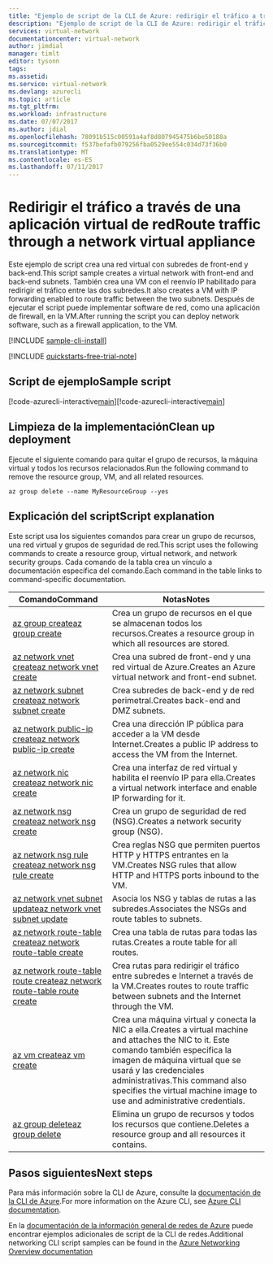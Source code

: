 ```yaml
---
title: "Ejemplo de script de la CLI de Azure: redirigir el tráfico a través de una aplicación virtual de red | Microsoft Docs"
description: "Ejemplo de script de la CLI de Azure: redirigir el tráfico a través de una aplicación virtual de red de firewall."
services: virtual-network
documentationcenter: virtual-network
author: jimdial
manager: timlt
editor: tysonn
tags: 
ms.assetid: 
ms.service: virtual-network
ms.devlang: azurecli
ms.topic: article
ms.tgt_pltfrm: 
ms.workload: infrastructure
ms.date: 07/07/2017
ms.author: jdial
ms.openlocfilehash: 78091b515c00591a4af8d807945475b6be50188a
ms.sourcegitcommit: f537befafb079256fba0529ee554c034d73f36b0
ms.translationtype: MT
ms.contentlocale: es-ES
ms.lasthandoff: 07/11/2017
---
```

# <a name="route-traffic-through-a-network-virtual-appliance"></a><span data-ttu-id="6fe47-103">Redirigir el tráfico a través de una aplicación virtual de red</span><span class="sxs-lookup"><span data-stu-id="6fe47-103">Route traffic through a network virtual appliance</span></span>

<span data-ttu-id="6fe47-104">Este ejemplo de script crea una red virtual con subredes de front-end y back-end.</span><span class="sxs-lookup"><span data-stu-id="6fe47-104">This script sample creates a virtual network with front-end and back-end subnets.</span></span> <span data-ttu-id="6fe47-105">También crea una VM con el reenvío IP habilitado para redirigir el tráfico entre las dos subredes.</span><span class="sxs-lookup"><span data-stu-id="6fe47-105">It also creates a VM with IP forwarding enabled to route traffic between the two subnets.</span></span> <span data-ttu-id="6fe47-106">Después de ejecutar el script puede implementar software de red, como una aplicación de firewall, en la VM.</span><span class="sxs-lookup"><span data-stu-id="6fe47-106">After running the script you can deploy network software, such as a firewall application, to the VM.</span></span>

[!INCLUDE [sample-cli-install](../../../includes/sample-cli-install.md)]

[!INCLUDE [quickstarts-free-trial-note](../../../includes/quickstarts-free-trial-note.md)]


## <a name="sample-script"></a><span data-ttu-id="6fe47-107">Script de ejemplo</span><span class="sxs-lookup"><span data-stu-id="6fe47-107">Sample script</span></span>


<span data-ttu-id="6fe47-108">[!code-azurecli-interactive[main](../../../cli_scripts/virtual-network/route-traffic-through-nva/route-traffic-through-nva.sh "Redirigir el tráfico a través de una aplicación virtual de red")]</span><span class="sxs-lookup"><span data-stu-id="6fe47-108">[!code-azurecli-interactive[main](../../../cli_scripts/virtual-network/route-traffic-through-nva/route-traffic-through-nva.sh "Route traffic through a network virtual appliance")]</span></span>

## <a name="clean-up-deployment"></a><span data-ttu-id="6fe47-109">Limpieza de la implementación</span><span class="sxs-lookup"><span data-stu-id="6fe47-109">Clean up deployment</span></span> 

<span data-ttu-id="6fe47-110">Ejecute el siguiente comando para quitar el grupo de recursos, la máquina virtual y todos los recursos relacionados.</span><span class="sxs-lookup"><span data-stu-id="6fe47-110">Run the following command to remove the resource group, VM, and all related resources.</span></span>

```azurecli
az group delete --name MyResourceGroup --yes
```

## <a name="script-explanation"></a><span data-ttu-id="6fe47-111">Explicación del script</span><span class="sxs-lookup"><span data-stu-id="6fe47-111">Script explanation</span></span>

<span data-ttu-id="6fe47-112">Este script usa los siguientes comandos para crear un grupo de recursos, una red virtual y grupos de seguridad de red.</span><span class="sxs-lookup"><span data-stu-id="6fe47-112">This script uses the following commands to create a resource group, virtual network,  and network security groups.</span></span> <span data-ttu-id="6fe47-113">Cada comando de la tabla crea un vínculo a documentación específica del comando.</span><span class="sxs-lookup"><span data-stu-id="6fe47-113">Each command in the table links to command-specific documentation.</span></span>

| <span data-ttu-id="6fe47-114">Comando</span><span class="sxs-lookup"><span data-stu-id="6fe47-114">Command</span></span> | <span data-ttu-id="6fe47-115">Notas</span><span class="sxs-lookup"><span data-stu-id="6fe47-115">Notes</span></span> |
|---|---|
| [<span data-ttu-id="6fe47-116">az group create</span><span class="sxs-lookup"><span data-stu-id="6fe47-116">az group create</span></span>](/cli/azure/group#create) | <span data-ttu-id="6fe47-117">Crea un grupo de recursos en el que se almacenan todos los recursos.</span><span class="sxs-lookup"><span data-stu-id="6fe47-117">Creates a resource group in which all resources are stored.</span></span> |
| [<span data-ttu-id="6fe47-118">az network vnet create</span><span class="sxs-lookup"><span data-stu-id="6fe47-118">az network vnet create</span></span>](/cli/azure/network/vnet#create) | <span data-ttu-id="6fe47-119">Crea una subred de front-end y una red virtual de Azure.</span><span class="sxs-lookup"><span data-stu-id="6fe47-119">Creates an Azure virtual network and front-end subnet.</span></span> |
| [<span data-ttu-id="6fe47-120">az network subnet create</span><span class="sxs-lookup"><span data-stu-id="6fe47-120">az network subnet create</span></span>](/cli/azure/network/vnet/subnet#create) | <span data-ttu-id="6fe47-121">Crea subredes de back-end y de red perimetral.</span><span class="sxs-lookup"><span data-stu-id="6fe47-121">Creates back-end and DMZ subnets.</span></span> |
| [<span data-ttu-id="6fe47-122">az network public-ip create</span><span class="sxs-lookup"><span data-stu-id="6fe47-122">az network public-ip create</span></span>](/cli/azure/network/public-ip#create) | <span data-ttu-id="6fe47-123">Crea una dirección IP pública para acceder a la VM desde Internet.</span><span class="sxs-lookup"><span data-stu-id="6fe47-123">Creates a public IP address to access the VM from the Internet.</span></span> |
| [<span data-ttu-id="6fe47-124">az network nic create</span><span class="sxs-lookup"><span data-stu-id="6fe47-124">az network nic create</span></span>](/cli/azure/network/nic#create) | <span data-ttu-id="6fe47-125">Crea una interfaz de red virtual y habilita el reenvío IP para ella.</span><span class="sxs-lookup"><span data-stu-id="6fe47-125">Creates a virtual network interface and enable IP forwarding for it.</span></span> |
| [<span data-ttu-id="6fe47-126">az network nsg create</span><span class="sxs-lookup"><span data-stu-id="6fe47-126">az network nsg create</span></span>](/cli/azure/network/nsg#create) | <span data-ttu-id="6fe47-127">Crea un grupo de seguridad de red (NSG).</span><span class="sxs-lookup"><span data-stu-id="6fe47-127">Creates a network security group (NSG).</span></span> |
| [<span data-ttu-id="6fe47-128">az network nsg rule create</span><span class="sxs-lookup"><span data-stu-id="6fe47-128">az network nsg rule create</span></span>](/cli/azure/network/nsg/rule#create) | <span data-ttu-id="6fe47-129">Crea reglas NSG que permiten puertos HTTP y HTTPS entrantes en la VM.</span><span class="sxs-lookup"><span data-stu-id="6fe47-129">Creates NSG rules that allow HTTP and HTTPS ports inbound to the VM.</span></span> |
| [<span data-ttu-id="6fe47-130">az network vnet subnet update</span><span class="sxs-lookup"><span data-stu-id="6fe47-130">az network vnet subnet update</span></span>](/cli/azure/network/vnet/subnet#update)| <span data-ttu-id="6fe47-131">Asocia los NSG y tablas de rutas a las subredes.</span><span class="sxs-lookup"><span data-stu-id="6fe47-131">Associates the NSGs and route tables to subnets.</span></span> |
| [<span data-ttu-id="6fe47-132">az network route-table create</span><span class="sxs-lookup"><span data-stu-id="6fe47-132">az network route-table create</span></span>](/cli/azure/network/route-table#create)| <span data-ttu-id="6fe47-133">Crea una tabla de rutas para todas las rutas.</span><span class="sxs-lookup"><span data-stu-id="6fe47-133">Creates a route table for all routes.</span></span> |
| [<span data-ttu-id="6fe47-134">az network route-table route create</span><span class="sxs-lookup"><span data-stu-id="6fe47-134">az network route-table route create</span></span>](/cli/azure/network/route-table/route#create)| <span data-ttu-id="6fe47-135">Crea rutas para redirigir el tráfico entre subredes e Internet a través de la VM.</span><span class="sxs-lookup"><span data-stu-id="6fe47-135">Creates routes to route traffic between subnets and the Internet through the VM.</span></span> |
| [<span data-ttu-id="6fe47-136">az vm create</span><span class="sxs-lookup"><span data-stu-id="6fe47-136">az vm create</span></span>](/cli/azure/vm#create) | <span data-ttu-id="6fe47-137">Crea una máquina virtual y conecta la NIC a ella.</span><span class="sxs-lookup"><span data-stu-id="6fe47-137">Creates a virtual machine and attaches the NIC to it.</span></span> <span data-ttu-id="6fe47-138">Este comando también especifica la imagen de máquina virtual que se usará y las credenciales administrativas.</span><span class="sxs-lookup"><span data-stu-id="6fe47-138">This command also specifies the virtual machine image to use and administrative credentials.</span></span> |
| [<span data-ttu-id="6fe47-139">az group delete</span><span class="sxs-lookup"><span data-stu-id="6fe47-139">az group delete</span></span>](/cli/azure/group#delete) | <span data-ttu-id="6fe47-140">Elimina un grupo de recursos y todos los recursos que contiene.</span><span class="sxs-lookup"><span data-stu-id="6fe47-140">Deletes a resource group and all resources it contains.</span></span> |

## <a name="next-steps"></a><span data-ttu-id="6fe47-141">Pasos siguientes</span><span class="sxs-lookup"><span data-stu-id="6fe47-141">Next steps</span></span>

<span data-ttu-id="6fe47-142">Para más información sobre la CLI de Azure, consulte la [documentación de la CLI de Azure](/cli/azure/overview).</span><span class="sxs-lookup"><span data-stu-id="6fe47-142">For more information on the Azure CLI, see [Azure CLI documentation](/cli/azure/overview).</span></span>

<span data-ttu-id="6fe47-143">En la [documentación de la información general de redes de Azure](../cli-samples.md) puede encontrar ejemplos adicionales de script de la CLI de redes.</span><span class="sxs-lookup"><span data-stu-id="6fe47-143">Additional networking CLI script samples can be found in the [Azure Networking Overview documentation](../cli-samples.md)</span></span>